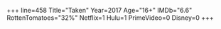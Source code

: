 +++
line=458
Title="Taken"
Year=2017
Age="16+"
IMDb="6.6"
RottenTomatoes="32%"
Netflix=1
Hulu=1
PrimeVideo=0
Disney=0
+++

